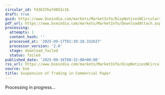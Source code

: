 ```yaml
---
circular_id: fd36376a7d852c1b
draft: true
guid: https://www.bseindia.com/markets/MarketInfo/DispNoticesNCirculars.aspx?Noticeid={A6F284E4-B5F3-416C-8B86-63869DDC39A6}&noticeno=20250916-15&dt=09/16/2025&icount=15&totcount=79&flag=0
pdf_url: https://www.bseindia.com/markets/MarketInfo/DownloadAttach.aspx?id=20250916-15&attachedId=
processing:
  attempts: 1
  content_hash: ''
  processed_at: '2025-09-17T01:39:18.332637'
  processor_version: '2.0'
  stage: download_failed
  status: failed
published_date: '2025-09-16T08:32:08+00:00'
rss_url: https://www.bseindia.com/markets/MarketInfo/DispNoticesNCirculars.aspx?Noticeid={A6F284E4-B5F3-416C-8B86-63869DDC39A6}&noticeno=20250916-15&dt=09/16/2025&icount=15&totcount=79&flag=0
source: bse
title: Suspension of Trading in Commercial Paper
---
```


Processing in progress...